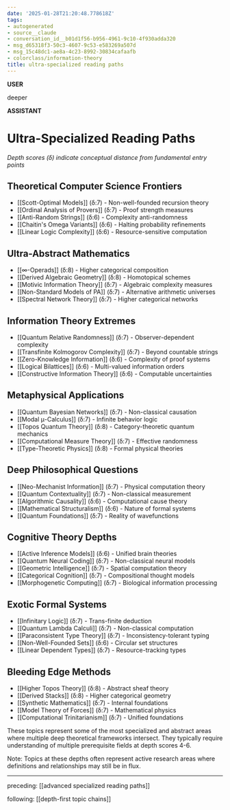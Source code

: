 ```yaml
---
date: '2025-01-28T21:20:48.778618Z'
tags:
- autogenerated
- source__claude
- conversation_id__b01d1f56-b956-4961-9c10-4f930adda320
- msg_d65318f3-50c3-4607-9c53-e583269a507d
- msg_15c48dc1-ae8a-4c23-8992-30834cafaafb
- colorclass/information-theory
title: ultra-specialized reading paths
---
```


**USER**

deeper


**ASSISTANT**

# Ultra-Specialized Reading Paths
*Depth scores (δ) indicate conceptual distance from fundamental entry points*

## Theoretical Computer Science Frontiers
- [[Scott-Optimal Models]] (δ:7) - Non-well-founded recursion theory
- [[Ordinal Analysis of Provers]] (δ:7) - Proof strength measures
- [[Anti-Random Strings]] (δ:6) - Complexity anti-randomness
- [[Chaitin's Omega Variants]] (δ:6) - Halting probability refinements
- [[Linear Logic Complexity]] (δ:6) - Resource-sensitive computation

## Ultra-Abstract Mathematics
- [[∞-Operads]] (δ:8) - Higher categorical composition
- [[Derived Algebraic Geometry]] (δ:8) - Homotopical schemes
- [[Motivic Information Theory]] (δ:7) - Algebraic complexity measures
- [[Non-Standard Models of PA]] (δ:7) - Alternative arithmetic universes
- [[Spectral Network Theory]] (δ:7) - Higher categorical networks

## Information Theory Extremes
- [[Quantum Relative Randomness]] (δ:7) - Observer-dependent complexity
- [[Transfinite Kolmogorov Complexity]] (δ:7) - Beyond countable strings
- [[Zero-Knowledge Information]] (δ:6) - Complexity of proof systems
- [[Logical Bilattices]] (δ:6) - Multi-valued information orders
- [[Constructive Information Theory]] (δ:6) - Computable uncertainties

## Metaphysical Applications
- [[Quantum Bayesian Networks]] (δ:7) - Non-classical causation
- [[Modal μ-Calculus]] (δ:7) - Infinite behavior logic
- [[Topos Quantum Theory]] (δ:8) - Category-theoretic quantum mechanics
- [[Computational Measure Theory]] (δ:7) - Effective randomness
- [[Type-Theoretic Physics]] (δ:8) - Formal physical theories

## Deep Philosophical Questions
- [[Neo-Mechanist Information]] (δ:7) - Physical computation theory
- [[Quantum Contextuality]] (δ:7) - Non-classical measurement
- [[Algorithmic Causality]] (δ:6) - Computational cause theory
- [[Mathematical Structuralism]] (δ:6) - Nature of formal systems
- [[Quantum Foundations]] (δ:7) - Reality of wavefunctions

## Cognitive Theory Depths
- [[Active Inference Models]] (δ:6) - Unified brain theories
- [[Quantum Neural Coding]] (δ:7) - Non-classical neural models
- [[Geometric Intelligence]] (δ:7) - Spatial computation theory
- [[Categorical Cognition]] (δ:7) - Compositional thought models
- [[Morphogenetic Computing]] (δ:7) - Biological information processing

## Exotic Formal Systems
- [[Infinitary Logic]] (δ:7) - Trans-finite deduction
- [[Quantum Lambda Calculi]] (δ:7) - Non-classical computation
- [[Paraconsistent Type Theory]] (δ:7) - Inconsistency-tolerant typing
- [[Non-Well-Founded Sets]] (δ:6) - Circular set structures
- [[Linear Dependent Types]] (δ:7) - Resource-tracking types

## Bleeding Edge Methods
- [[Higher Topos Theory]] (δ:8) - Abstract sheaf theory
- [[Derived Stacks]] (δ:8) - Higher categorical geometry
- [[Synthetic Mathematics]] (δ:7) - Internal foundations
- [[Model Theory of Forces]] (δ:7) - Mathematical physics
- [[Computational Trinitarianism]] (δ:7) - Unified foundations

These topics represent some of the most specialized and abstract areas where multiple deep theoretical frameworks intersect. They typically require understanding of multiple prerequisite fields at depth scores 4-6.

Note: Topics at these depths often represent active research areas where definitions and relationships may still be in flux.


---

preceding: [[advanced specialized reading paths]]  


following: [[depth-first topic chains]]